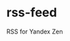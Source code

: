 # rss-feed
RSS for Yandex Zen
<head>
<meta name="zen-verification" content="4jKfQCDnWsKqpD1jZ66M4wXkKMj2tbUjdZUt70HjIhnLLELFPjX8XW99LJKEKhT6" />

